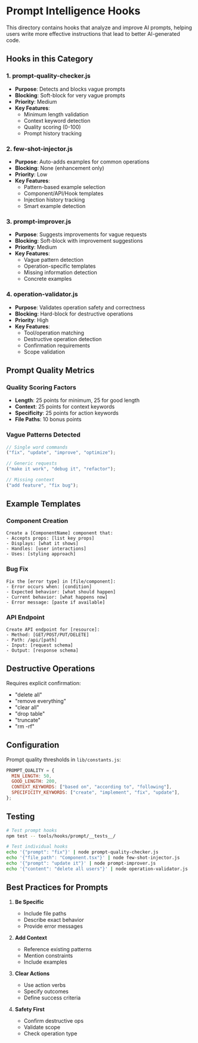 # Prompt Intelligence Hooks

This directory contains hooks that analyze and improve AI prompts, helping users write more effective instructions that lead to better AI-generated code.

## Hooks in this Category

### 1. prompt-quality-checker.js

- **Purpose**: Detects and blocks vague prompts
- **Blocking**: Soft-block for very vague prompts
- **Priority**: Medium
- **Key Features**:
  - Minimum length validation
  - Context keyword detection
  - Quality scoring (0-100)
  - Prompt history tracking

### 2. few-shot-injector.js

- **Purpose**: Auto-adds examples for common operations
- **Blocking**: None (enhancement only)
- **Priority**: Low
- **Key Features**:
  - Pattern-based example selection
  - Component/API/Hook templates
  - Injection history tracking
  - Smart example detection

### 3. prompt-improver.js

- **Purpose**: Suggests improvements for vague requests
- **Blocking**: Soft-block with improvement suggestions
- **Priority**: Medium
- **Key Features**:
  - Vague pattern detection
  - Operation-specific templates
  - Missing information detection
  - Concrete examples

### 4. operation-validator.js

- **Purpose**: Validates operation safety and correctness
- **Blocking**: Hard-block for destructive operations
- **Priority**: High
- **Key Features**:
  - Tool/operation matching
  - Destructive operation detection
  - Confirmation requirements
  - Scope validation

## Prompt Quality Metrics

### Quality Scoring Factors

- **Length**: 25 points for minimum, 25 for good length
- **Context**: 25 points for context keywords
- **Specificity**: 25 points for action keywords
- **File Paths**: 10 bonus points

### Vague Patterns Detected

```javascript
// Single word commands
("fix", "update", "improve", "optimize");

// Generic requests
("make it work", "debug it", "refactor");

// Missing context
("add feature", "fix bug");
```

## Example Templates

### Component Creation

```
Create a [ComponentName] component that:
- Accepts props: [list key props]
- Displays: [what it shows]
- Handles: [user interactions]
- Uses: [styling approach]
```

### Bug Fix

```
Fix the [error type] in [file/component]:
- Error occurs when: [condition]
- Expected behavior: [what should happen]
- Current behavior: [what happens now]
- Error message: [paste if available]
```

### API Endpoint

```
Create API endpoint for [resource]:
- Method: [GET/POST/PUT/DELETE]
- Path: /api/[path]
- Input: [request schema]
- Output: [response schema]
```

## Destructive Operations

Requires explicit confirmation:

- "delete all"
- "remove everything"
- "clear all"
- "drop table"
- "truncate"
- "rm -rf"

## Configuration

Prompt quality thresholds in `lib/constants.js`:

```javascript
PROMPT_QUALITY = {
  MIN_LENGTH: 50,
  GOOD_LENGTH: 200,
  CONTEXT_KEYWORDS: ["based on", "according to", "following"],
  SPECIFICITY_KEYWORDS: ["create", "implement", "fix", "update"],
};
```

## Testing

```bash
# Test prompt hooks
npm test -- tools/hooks/prompt/__tests__/

# Test individual hooks
echo '{"prompt": "fix"}' | node prompt-quality-checker.js
echo '{"file_path": "Component.tsx"}' | node few-shot-injector.js
echo '{"prompt": "update it"}' | node prompt-improver.js
echo '{"content": "delete all users"}' | node operation-validator.js
```

## Best Practices for Prompts

1. **Be Specific**
   - Include file paths
   - Describe exact behavior
   - Provide error messages

2. **Add Context**
   - Reference existing patterns
   - Mention constraints
   - Include examples

3. **Clear Actions**
   - Use action verbs
   - Specify outcomes
   - Define success criteria

4. **Safety First**
   - Confirm destructive ops
   - Validate scope
   - Check operation type
